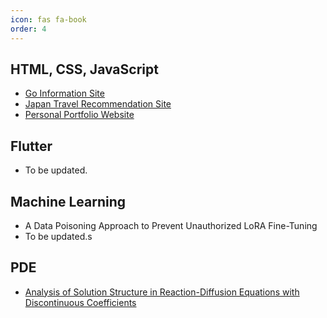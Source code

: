 ```yaml
---
icon: fas fa-book
order: 4
---
```


## HTML, CSS, JavaScript
- [Go Information Site](../projects/go-website/index.html)
- [Japan Travel Recommendation Site](../projects/japan-travel-website/index.html)
- [Personal Portfolio Website](../projects/personal-website/index.html)

## Flutter  
- To be updated. 

## Machine Learning
- A Data Poisoning Approach to Prevent Unauthorized LoRA Fine-Tuning
- To be updated.s

## PDE
- [Analysis of Solution Structure in Reaction-Diffusion Equations with Discontinuous Coefficients](../projects/special-project/index.html)

